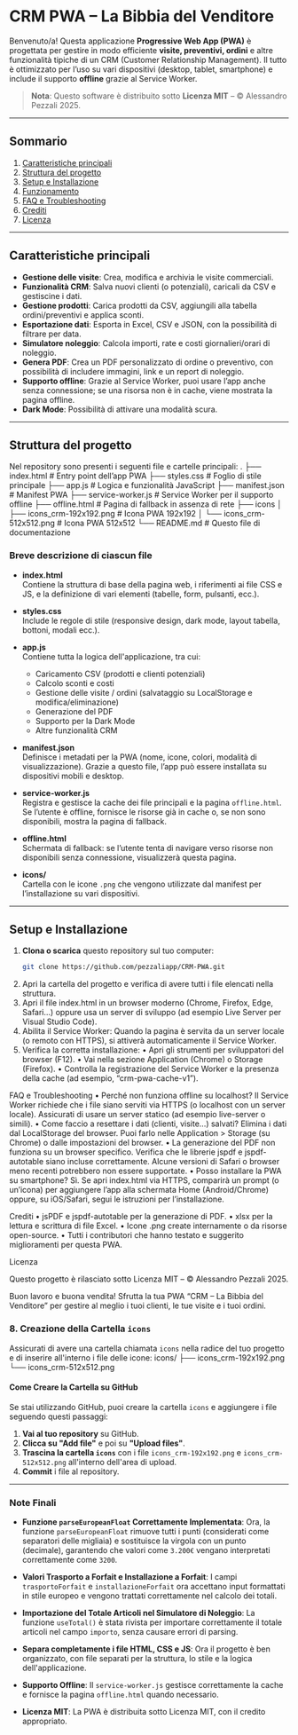 # CRM PWA – La Bibbia del Venditore

Benvenuto/a! Questa applicazione **Progressive Web App (PWA)** è progettata per gestire in modo efficiente **visite, preventivi, ordini** e altre funzionalità tipiche di un CRM (Customer Relationship Management). Il tutto è ottimizzato per l’uso su vari dispositivi (desktop, tablet, smartphone) e include il supporto **offline** grazie al Service Worker.

> **Nota**: Questo software è distribuito sotto **Licenza MIT** – © Alessandro Pezzali 2025.

---

## Sommario

1. [Caratteristiche principali](#caratteristiche-principali)  
2. [Struttura del progetto](#struttura-del-progetto)  
3. [Setup e Installazione](#setup-e-installazione)  
4. [Funzionamento](#funzionamento)  
5. [FAQ e Troubleshooting](#faq-e-troubleshooting)  
6. [Crediti](#crediti)  
7. [Licenza](#licenza)

---

## Caratteristiche principali

- **Gestione delle visite**: Crea, modifica e archivia le visite commerciali.  
- **Funzionalità CRM**: Salva nuovi clienti (o potenziali), caricali da CSV e gestiscine i dati.  
- **Gestione prodotti**: Carica prodotti da CSV, aggiungili alla tabella ordini/preventivi e applica sconti.  
- **Esportazione dati**: Esporta in Excel, CSV e JSON, con la possibilità di filtrare per data.  
- **Simulatore noleggio**: Calcola importi, rate e costi giornalieri/orari di noleggio.  
- **Genera PDF**: Crea un PDF personalizzato di ordine o preventivo, con possibilità di includere immagini, link e un report di noleggio.  
- **Supporto offline**: Grazie al Service Worker, puoi usare l’app anche senza connessione; se una risorsa non è in cache, viene mostrata la pagina offline.  
- **Dark Mode**: Possibilità di attivare una modalità scura.

---

## Struttura del progetto

Nel repository sono presenti i seguenti file e cartelle principali:
.
├── index.html                # Entry point dell’app PWA
├── styles.css                # Foglio di stile principale
├── app.js                    # Logica e funzionalità JavaScript
├── manifest.json             # Manifest PWA
├── service-worker.js         # Service Worker per il supporto offline
├── offline.html              # Pagina di fallback in assenza di rete
├── icons
│   ├── icons_crm-192x192.png  # Icona PWA 192x192
│   └── icons_crm-512x512.png  # Icona PWA 512x512
└── README.md                 # Questo file di documentazione
### Breve descrizione di ciascun file

- **index.html**  
  Contiene la struttura di base della pagina web, i riferimenti ai file CSS e JS, e la definizione di vari elementi (tabelle, form, pulsanti, ecc.).

- **styles.css**  
  Include le regole di stile (responsive design, dark mode, layout tabella, bottoni, modali ecc.).

- **app.js**  
  Contiene tutta la logica dell'applicazione, tra cui:
  - Caricamento CSV (prodotti e clienti potenziali)  
  - Calcolo sconti e costi  
  - Gestione delle visite / ordini (salvataggio su LocalStorage e modifica/eliminazione)  
  - Generazione del PDF  
  - Supporto per la Dark Mode  
  - Altre funzionalità CRM

- **manifest.json**  
  Definisce i metadati per la PWA (nome, icone, colori, modalità di visualizzazione). Grazie a questo file, l’app può essere installata su dispositivi mobili e desktop.

- **service-worker.js**  
  Registra e gestisce la cache dei file principali e la pagina `offline.html`. Se l’utente è offline, fornisce le risorse già in cache o, se non sono disponibili, mostra la pagina di fallback.

- **offline.html**  
  Schermata di fallback: se l’utente tenta di navigare verso risorse non disponibili senza connessione, visualizzerà questa pagina.

- **icons/**  
  Cartella con le icone `.png` che vengono utilizzate dal manifest per l’installazione su vari dispositivi.

---

## Setup e Installazione

1. **Clona o scarica** questo repository sul tuo computer:
   ```bash
   git clone https://github.com/pezzaliapp/CRM-PWA.git
2.	Apri la cartella del progetto e verifica di avere tutti i file elencati nella struttura.
3.	Apri il file index.html in un browser moderno (Chrome, Firefox, Edge, Safari…) oppure usa un server di sviluppo (ad esempio Live Server per Visual Studio Code).
4.	Abilita il Service Worker: Quando la pagina è servita da un server locale (o remoto con HTTPS), si attiverà automaticamente il Service Worker.
5.	Verifica la corretta installazione:
	•	Apri gli strumenti per sviluppatori del browser (F12).
	•	Vai nella sezione Application (Chrome) o Storage (Firefox).
	•	Controlla la registrazione del Service Worker e la presenza della cache (ad esempio, “crm-pwa-cache-v1”).

FAQ e Troubleshooting
	•	Perché non funziona offline su localhost?
Il Service Worker richiede che i file siano serviti via HTTPS (o localhost con un server locale). Assicurati di usare un server statico (ad esempio live-server o simili).
	•	Come faccio a resettare i dati (clienti, visite…) salvati?
Elimina i dati dal LocalStorage del browser. Puoi farlo nelle Application > Storage (su Chrome) o dalle impostazioni del browser.
	•	La generazione del PDF non funziona su un browser specifico.
Verifica che le librerie jspdf e jspdf-autotable siano incluse correttamente. Alcune versioni di Safari o browser meno recenti potrebbero non essere supportate.
	•	Posso installare la PWA su smartphone? Sì. Se apri index.html via HTTPS, comparirà un prompt (o un’icona) per aggiungere l’app alla schermata Home 			(Android/Chrome) oppure, su iOS/Safari, segui le istruzioni per l’installazione.

Crediti
	•	jsPDF e jspdf-autotable per la generazione di PDF.
	•	xlsx per la lettura e scrittura di file Excel.
	•	Icone .png create internamente o da risorse open-source.
	•	Tutti i contributori che hanno testato e suggerito miglioramenti per questa PWA.

Licenza

Questo progetto è rilasciato sotto Licenza MIT – © Alessandro Pezzali 2025.

Buon lavoro e buona vendita!
Sfrutta la tua PWA “CRM – La Bibbia del Venditore” per gestire al meglio i tuoi clienti, le tue visite e i tuoi ordini.

### 8. Creazione della Cartella `icons`

Assicurati di avere una cartella chiamata `icons` nella radice del tuo progetto e di inserire all'interno i file delle icone:
icons/
├── icons_crm-192x192.png
└── icons_crm-512x512.png

#### Come Creare la Cartella su GitHub

Se stai utilizzando GitHub, puoi creare la cartella `icons` e aggiungere i file seguendo questi passaggi:

1. **Vai al tuo repository** su GitHub.
2. **Clicca su "Add file"** e poi su **"Upload files"**.
3. **Trascina la cartella `icons`** con i file `icons_crm-192x192.png` e `icons_crm-512x512.png` all'interno dell'area di upload.
4. **Commit** i file al repository.

---

### Note Finali

- **Funzione `parseEuropeanFloat` Correttamente Implementata**: Ora, la funzione `parseEuropeanFloat` rimuove tutti i punti (considerati come separatori delle migliaia) e sostituisce la virgola con un punto (decimale), garantendo che valori come `3.200€` vengano interpretati correttamente come `3200`.

- **Valori Trasporto a Forfait e Installazione a Forfait**: I campi `trasportoForfait` e `installazioneForfait` ora accettano input formattati in stile europeo e vengono trattati correttamente nel calcolo dei totali.

- **Importazione del Totale Articoli nel Simulatore di Noleggio**: La funzione `useTotal()` è stata rivista per importare correttamente il totale articoli nel campo `importo`, senza causare errori di parsing.

- **Separa completamente i file HTML, CSS e JS**: Ora il progetto è ben organizzato, con file separati per la struttura, lo stile e la logica dell'applicazione.

- **Supporto Offline**: Il `service-worker.js` gestisce correttamente la cache e fornisce la pagina `offline.html` quando necessario.

- **Licenza MIT**: La PWA è distribuita sotto Licenza MIT, con il credito appropriato.

   
